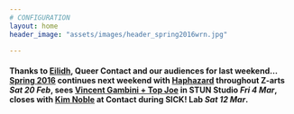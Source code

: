 ```yaml
---
# CONFIGURATION
layout: home
header_image: "assets/images/header_spring2016wrn.jpg"

---
```

#### Thanks to [Eilidh](/current/2016-spring/macaskill), Queer Contact and our audiences for last weekend… [Spring 2016](/current/2016-spring) continues next weekend with [Haphazard](/current/2016-haphazard) throughout Z-arts *Sat 20 Feb*, sees [Vincent Gambini + Top Joe](/current/2016-spring/gambini) in STUN Studio *Fri 4 Mar*, closes with [Kim Noble](/current/2016-spring/noble) at Contact during SICK! Lab *Sat 12 Mar*.
